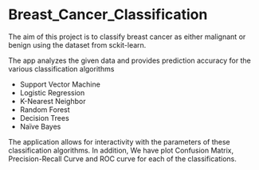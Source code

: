 # Breast_Cancer_Classification
The aim of this project is to classify breast cancer as either malignant or benign using the dataset from sckit-learn.  

The app analyzes the given data and provides prediction accuracy for the various classification algorithms

* Support Vector Machine
* Logistic Regression
* K-Nearest Neighbor
* Random Forest
* Decision Trees
* Naïve Bayes

The application allows for interactivity with the parameters of these classification algorithms. In addition, We have plot Confusion Matrix, Precision-Recall Curve and ROC curve for each of the classifications.   
